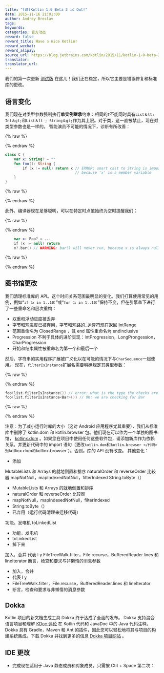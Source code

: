 ```yaml
---
title: "[译]Kotlin 1.0 Beta 2 is Out!"
date: 2015-11-16 21:01:00
author: Andrey Breslav
tags:
keywords:
categories: 官方动态
reward: false
reward_title: Have a nice Kotlin!
reward_wechat:
reward_alipay:
source_url: https://blog.jetbrains.com/kotlin/2015/11/kotlin-1-0-beta-2-is-out/
translator:
translator_url:
---
```


我们的第一次更新 [测试版](http://blog.jetbrains.com/kotlin/2015/11/the-kotlin-language-1-0-beta-is-here/) 在这儿！我们正在稳定，所以它主要是错误修复和标准库的更改。
## 语言变化

我们现在对类型参数强制执行**单实例继承**约束：相同的`T`不能同时具有`List＆lt; Int＆gt;`和`List＆lt ; String＆gt;`作为其上限。对于类，这一直被禁止，现在对类型参数也是一样的。<span id =“more-3093”> </span>
智能演员不可能的情况下，诊断有所改善：

{% raw %}
<p></p>
{% endraw %}

```kotlin
class C {
    var x: String? = ""
    fun foo(): String {
        if (x != null) return x // ERROR: smart cast to String is impossible,
                                // because 'x' is a member variable
    }
}
```

{% raw %}
<p></p>
{% endraw %}

此外，编译器现在足够聪明，可以在特定时点值始终为空时提醒我们：

{% raw %}
<p></p>
{% endraw %}

```kotlin
    var x: Foo? = ...
    if (x != null) return
    x?.bar() // WARNING: bar() will never run, because x is always null here
```

{% raw %}
<p></p>
{% endraw %}

## 图书馆更改

我们清理标准库的 API。这个时间关系范围最明显的变化。我们打算使用常见的用例，例如“`if（x in 1..10）`”或“`for（i in 1..10）`”保持不变，但在引擎盖下进行了一些重命名和层次重构：

* 双重和浮动进度被丢弃
* 字节和短进度已被弃用，字节和短路的..运算符现在返回 IntRange
* 范围<T>重命名为 ClosedRange <T>，其 end 属性重命名为 endInclusive
* Progression <T>不利于具体的进阶实现：IntProgression，LongProngession，CharProgression
* 开始和结束属性被重命名为第一个和最后一个

然后，字符串的实用程序扩展被广义化以在可能的情况下与`CharSequence`一起使用。
现在，`filterIsInstance`扩展名需要明确规定其类型参数：

{% raw %}
<p></p>
{% endraw %}

```kotlin
foo(list.filterIsInstance()) // error: what is the type the checks are done for?!
foo(list.filterIsInstance<Bar>()) // OK: we are checking for Bar
```

{% raw %}
<p></p>
{% endraw %}

注意：为了减小运行时库的大小（这对 Android 应用程序尤其重要），我们从标准库中删除了 kotlin.dom 和 kotlin.browser 包。他们现在可以作为一个单独的图书馆， [kotlinx.dom](https://github.com/Kotlin/kotlinx.dom) 。如果您在项目中使用任何这些软件包，请添加新库作为依赖关系，并更新代码中的 import 语句（更改`kotlin.dom`和`kotlin.browser </代码>到`kotlinx.dom`和`kotlinx.browser`）。否则，库的 API 没有改变。
其他变化：

* 添加

MutableLists 和 Arrays 的就地倒置和排序
naturalOrder 和 reverseOrder 比较器
mapNotNull，mapIndexedNotNull，filterIndexed
String.toByte（）
* MutableLists 和 Arrays 的就地倒置和排序
* naturalOrder 和 reverseOrder 比较器
* mapNotNull，mapIndexedNotNull，filterIndexed
* String.toByte（）
* 已弃用（运行代码清理来迁移代码）

功能。发电机
toLinkedList
* 功能。发电机
* toLinkedList
* 掉下来

加入，合并
代表 l y
FileTreeWalk.filter，File.recurse，BufferedReader.lines 和 lineIterator
断言，检查和要求与非懒惰的消息参数
* 加入，合并
* 代表 l y
* FileTreeWalk.filter，File.recurse，BufferedReader.lines 和 lineIterator
* 断言，检查和要求与非懒惰的消息参数

## Dokka

Kotlin 项目的新文档生成工具 Dokka 终于达成了全面的发布。 Dokka 支持混合语言项目和理解 [KDoc 评论](https://kotlinlang.org/docs/reference/kotlin-doc.html) 在 Kotlin 代码和 JavaDoc 中的 Java 代码注释。 Dokka 具有 Gradle，Maven 和 Ant 的插件，因此您可以轻松地将其与项目的构建系统集成。下载 Dokka 并找到更多的信息 [Dokka 项目网站](http://github.com/kotlin/dokka) 。
## IDE 更改


* 完成现在适用于 Java 静态成员和对象成员。只需按 Ctrl + Space 第二次：

